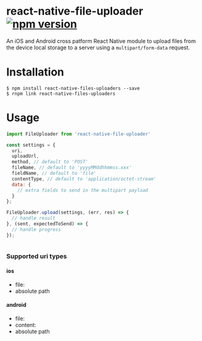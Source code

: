 # react-native-file-uploader [![npm version](https://badge.fury.io/js/react-native-file-uploader.svg)](https://badge.fury.io/js/react-native-file-uploader)

An iOS and Android cross patform React Native module to upload files from the device local storage to a server using a `multipart/form-data` request. 

# Installation
```
$ npm install react-native-files-uploaders --save
$ rnpm link react-native-files-uploaders
```

# Usage

```javascript
import FileUploader from 'react-native-file-uploader'

const settings = {
  uri,
  uploadUrl,
  method, // default to 'POST'
  fileName, // default to 'yyyyMMddhhmmss.xxx'
  fieldName, // default to 'file'
  contentType, // default to 'application/octet-stream'
  data: {
    // extra fields to send in the multipart payload
  }
};

FileUploader.upload(settings, (err, res) => {
  // handle result
}, (sent, expectedToSend) => {
  // handle progress
});
      
 ```

### Supported uri types

#### ios
* file:
* absolute path

#### android
* file:
* content:
* absolute path
